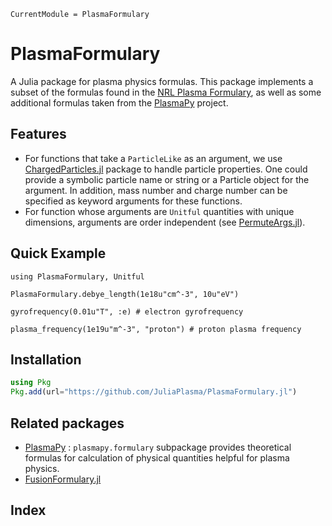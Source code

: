 ```@meta
CurrentModule = PlasmaFormulary
```

# PlasmaFormulary

A Julia package for plasma physics formulas.
This package implements a subset of the formulas found in the [NRL Plasma Formulary](https://www.nrl.navy.mil/News-Media/Publications/NRL-Plasma-Formulary/), as well as some additional formulas taken from the [PlasmaPy](https://docs.plasmapy.org) project.

## Features

- For functions that take a `ParticleLike` as an argument, we use [ChargedParticles.jl](https://github.com/Beforerr/ChargedParticles.jl) package to handle particle properties. One could provide a symbolic particle name or string or a Particle object for the argument. In addition, mass number and charge number can be specified as keyword arguments for these functions.
- For function whose arguments are `Unitful` quantities with unique dimensions, arguments are order independent (see [PermuteArgs.jl](https://github.com/Beforerr/PermuteArgs.jl)).

## Quick Example

```@repl share
using PlasmaFormulary, Unitful

PlasmaFormulary.debye_length(1e18u"cm^-3", 10u"eV")

gyrofrequency(0.01u"T", :e) # electron gyrofrequency

plasma_frequency(1e19u"m^-3", "proton") # proton plasma frequency
```

## Installation

```julia
using Pkg
Pkg.add(url="https://github.com/JuliaPlasma/PlasmaFormulary.jl")
```

## Related packages

- [PlasmaPy](https://docs.plasmapy.org) : `plasmapy.formulary` subpackage provides theoretical formulas for calculation of physical quantities helpful for plasma physics.
- [FusionFormulary.jl](https://github.com/JuliaFusion/FusionFormulary.jl)

## Index

```@index
```

